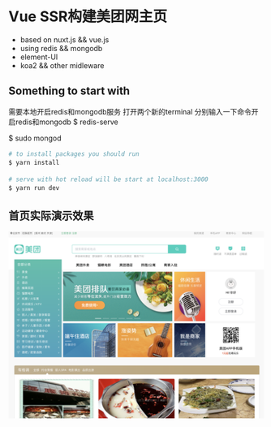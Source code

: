# Vue SSR构建美团网主页

+ based on nuxt.js && vue.js
+ using redis && mongodb
+ element-UI
+ koa2 && other midleware

## Something to start with
需要本地开启redis和mongodb服务
打开两个新的terminal
分别输入一下命令开启redis和mongodb
$ redis-serve

$ sudo mongod

``` bash
# to install packages you should run
$ yarn install

# serve with hot reload will be start at localhost:3000
$ yarn run dev

```
## 首页实际演示效果
![图片](static/src/index.png)
